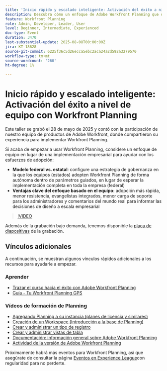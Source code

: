 ```yaml
---
title: 'Inicio rápido y escalado inteligente: Activación del éxito a nivel de equipo con Workfront Planning'
description: Descubra cómo un enfoque de Adobe Workfront Planning que da prioridad al equipo acelera la adopción, reduce la resistencia y crea una base escalable para el éxito empresarial.
feature: Workfront Planning
role: Admin, Developer, Leader, User
level: Beginner, Intermediate, Experienced
doc-type: Event
duration: 3470
last-substantial-update: 2025-08-08T00:00:00Z
jira: KT-18628
source-git-commit: 6225f36c5d26ecca5ebc2aca24a2d592a3279570
workflow-type: tm+mt
source-wordcount: '260'
ht-degree: 1%

---
```



# Inicio rápido y escalado inteligente: Activación del éxito a nivel de equipo con Workfront Planning

Este taller se grabó el 28 de mayo de 2025 y contó con la participación de nuestro equipo de productos de Adobe Workfront, donde compartieron su experiencia para implementar Workfront Planning. 

Si acaba de empezar a usar Workfront Planning, considere un enfoque de equipo en lugar de una implementación empresarial para ayudar con los esfuerzos de adopción: 

* **Modelo federal vs. estatal**: configure una estrategia de gobernanza en la que los equipos (estados) adopten Workfront Planning de forma autónoma dentro de parámetros guiados, en lugar de esperar la implementación completa en toda la empresa (federal)  
* **Ventajas clave del enfoque basado en el equipo**: adopción más rápida, menor resistencia, evangelistas integrados, menor carga de soporte para los administradores y comentarios del mundo real para informar las decisiones de diseño a escala empresarial 

>[!VIDEO](https://video.tv.adobe.com/v/3469964/?learn=on&enablevpops)

Además de la grabación bajo demanda, tenemos disponible la [placa de diapositivas](https://workfront-experience.s3.us-west-2.amazonaws.com/Training/Guides/Customer+Success+at+Scale/052825+-+Start+Fast,+Scale+Smart+Activating+Team-Level+Success+with+Workfront+Planning.pdf) de la grabación.

## Vínculos adicionales

A continuación, se muestran algunos vínculos rápidos adicionales a los recursos para ayudarle a empezar. 

### Aprender

* [Trazar el curso hacia el éxito con Adobe Workfront Planning](https://experienceleaguecommunities.adobe.com/t5/workfront-discussions/event-follow-up-learn-chart-your-course-to-success-with-adobe/td-p/743077)
* [Guía - Tu Workfront Planning GPS](https://workfront-experience.s3.us-west-2.amazonaws.com/Training/Guides/Customer+Success+at+Scale/Workfront+Planning+Guidebook.pdf)

### Vídeos de formación de Planning

* [Agregando Planning a su instancia (planes de licencia y similares)](https://experienceleague.adobe.com/es/docs/workfront-learn/tutorials-workfront/workfront-planning/add-planning-to-your-instance)
* [Creación de un Workspace (Introducción a la base de Planning)](https://experienceleague.adobe.com/es/docs/workfront-learn/tutorials-workfront/workfront-planning/create-a-workspace)
* [Crear y administrar un tipo de registro](https://experienceleague.adobe.com/es/docs/workfront-learn/tutorials-workfront/workfront-planning/create-and-manage-a-record-type)
* [Crear y administrar vistas de tabla](https://experienceleague.adobe.com/es/docs/workfront-learn/tutorials-workfront/workfront-planning/create-and-manage-table-views)
* [Documentación: información general sobre Adobe Workfront Planning](https://experienceleague.adobe.com/en/docs/workfront/using/adobe-workfront-planning/adobe-workfront-planning-general-information/planning-overview)
* [Actividad de la versión de Adobe Workfront Planning](https://experienceleague.adobe.com/en/docs/workfront/using/product-announcements/product-releases/planning-release-activity/planning-release-activity-article-index)

Próximamente habrá más eventos para Workfront Planning, así que asegúrate de consultar la página [Eventos en Experience League](https://experienceleague.adobe.com/events/?filters=Workfront)con regularidad para no perderte.


